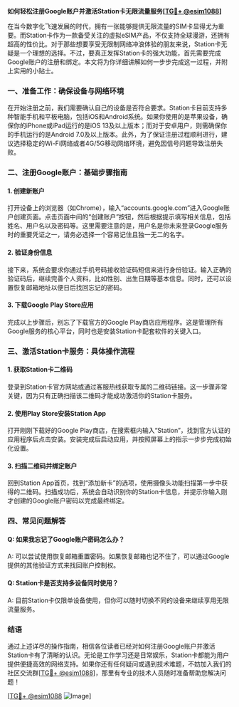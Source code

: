 **如何轻松注册Google账户并激活Station卡无限流量服务[[TG💪+ @esim1088](https://t.me/s/esim1088)]**

在当今数字化飞速发展的时代，拥有一张能够提供无限流量的SIM卡显得尤为重要。而Station卡作为一款备受关注的虚拟eSIM产品，不仅支持全球漫游，还拥有超高的性价比。对于那些想要享受无限制网络冲浪体验的朋友来说，Station卡无疑是一个理想的选择。不过，要真正发挥Station卡的强大功能，首先需要完成Google账户的注册和绑定。本文将为你详细讲解如何一步步完成这一过程，并附上实用的小贴士。

### 一、准备工作：确保设备与网络环境

在开始注册之前，我们需要确认自己的设备是否符合要求。Station卡目前支持多种智能手机和平板电脑，包括iOS和Android系统。如果你使用的是苹果设备，确保你的iPhone或iPad运行的是iOS 13及以上版本；而对于安卓用户，则需确保你的手机运行的是Android 7.0及以上版本。此外，为了保证注册过程顺利进行，建议选择稳定的Wi-Fi网络或者4G/5G移动网络环境，避免因信号问题导致注册失败。

### 二、注册Google账户：基础步骤指南

#### 1. 创建新账户

打开设备上的浏览器（如Chrome），输入“accounts.google.com”进入Google账户创建页面。点击页面中间的“创建账户”按钮，然后根据提示填写相关信息，包括姓名、用户名以及密码等。这里需要注意的是，用户名是你未来登录Google服务时的重要凭证之一，请务必选择一个容易记住且独一无二的名字。

#### 2. 验证身份信息

接下来，系统会要求你通过手机号码接收验证码短信来进行身份验证。输入正确的验证码后，继续完善个人资料，比如性别、出生日期等基本信息。同时，还可以设置恢复邮箱地址以便日后找回忘记的密码。

#### 3. 下载Google Play Store应用

完成以上步骤后，别忘了下载官方的Google Play商店应用程序。这是管理所有Google服务的核心平台，同时也是安装Station卡配套软件的关键入口。

### 三、激活Station卡服务：具体操作流程

#### 1. 获取Station卡二维码

登录到Station卡官方网站或通过客服热线获取专属的二维码链接。这一步骤非常关键，因为只有正确扫描该二维码才能成功激活你的Station卡服务。

#### 2. 使用Play Store安装Station App

打开刚刚下载好的Google Play商店，在搜索框内输入“Station”，找到官方认证的应用程序后点击安装。安装完成后启动应用，并按照屏幕上的指示一步步完成初始化设置。

#### 3. 扫描二维码并绑定账户

回到Station App首页，找到“添加新卡”的选项，使用摄像头功能扫描第一步中获得的二维码。扫描成功后，系统会自动识别你的Station卡信息，并提示你输入刚才创建的Google账户密码以完成最终绑定。

### 四、常见问题解答

#### Q: 如果我忘记了Google账户密码怎么办？
A: 可以尝试使用恢复邮箱重置密码。如果恢复邮箱也记不住了，可以通过Google提供的其他验证方式来找回账户控制权。

#### Q: Station卡是否支持多设备同时使用？
A: 目前Station卡仅限单设备使用，但你可以随时切换不同的设备来继续享用无限流量服务。

### 结语

通过上述详尽的操作指南，相信各位读者已经对如何注册Google账户并激活Station卡有了清晰的认识。无论是工作学习还是日常娱乐，Station卡都能为用户提供便捷高效的网络支持。如果你还有任何疑问或遇到技术难题，不妨加入我们的社区交流群[[TG💪+ @esim1088](https://t.me/s/esim1088)]，那里有专业的技术人员随时准备帮助您解决问题！

[[TG💪+ @esim1088](https://t.me/s/esim1088) ![Image](https://i.postimg.cc/4NQfJmqS/Snipaste-2025-05-13-00-14-12.png)]